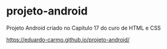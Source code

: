 # projeto-android
 Projeto Android criado no Capitulo 17 do curo de HTML e CSS
 
 https://eduardo-carmo.github.io/projeto-android/
